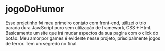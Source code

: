# jogoDoHumor
Esse projetinho foi meu primeiro contato com front-end, utilizei o trio parada dura JavaScript puro sem utilização de framework, CSS + Html.
Basicamente um site que irá mudar aspectos da sua pagina com o click do botão. Meu amor por games é evidente nesse projeto, principalmente jogos de terror.
Tem um segredo no final.
